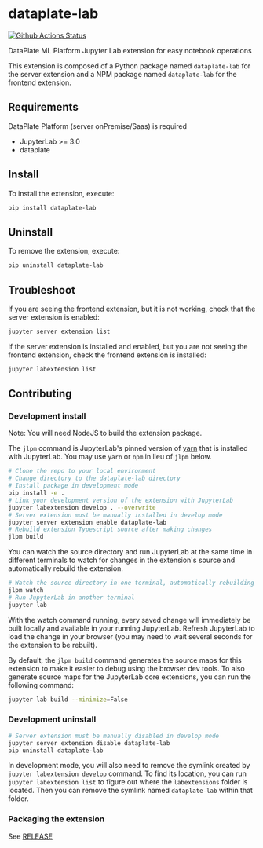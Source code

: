 # dataplate-lab

[![Github Actions Status](https://user-images.githubusercontent.com/69418989/102619767-a1523400-4145-11eb-8855-2c292daf16b2.png)](https://github.com/Dataplate/dataplate-labbextension/actions/workflows/build.yml)

DataPlate ML Platform Jupyter Lab extension for easy notebook operations

This extension is composed of a Python package named `dataplate-lab`
for the server extension and a NPM package named `dataplate-lab`
for the frontend extension.

## Requirements

DataPlate Platform (server onPremise/Saas) is required

- JupyterLab >= 3.0
- dataplate 


## Install

To install the extension, execute:

```bash
pip install dataplate-lab
```

## Uninstall

To remove the extension, execute:

```bash
pip uninstall dataplate-lab
```

## Troubleshoot

If you are seeing the frontend extension, but it is not working, check
that the server extension is enabled:

```bash
jupyter server extension list
```

If the server extension is installed and enabled, but you are not seeing
the frontend extension, check the frontend extension is installed:

```bash
jupyter labextension list
```

## Contributing

### Development install

Note: You will need NodeJS to build the extension package.

The `jlpm` command is JupyterLab's pinned version of
[yarn](https://yarnpkg.com/) that is installed with JupyterLab. You may use
`yarn` or `npm` in lieu of `jlpm` below.

```bash
# Clone the repo to your local environment
# Change directory to the dataplate-lab directory
# Install package in development mode
pip install -e .
# Link your development version of the extension with JupyterLab
jupyter labextension develop . --overwrite
# Server extension must be manually installed in develop mode
jupyter server extension enable dataplate-lab
# Rebuild extension Typescript source after making changes
jlpm build
```

You can watch the source directory and run JupyterLab at the same time in different terminals to watch for changes in the extension's source and automatically rebuild the extension.

```bash
# Watch the source directory in one terminal, automatically rebuilding when needed
jlpm watch
# Run JupyterLab in another terminal
jupyter lab
```

With the watch command running, every saved change will immediately be built locally and available in your running JupyterLab. Refresh JupyterLab to load the change in your browser (you may need to wait several seconds for the extension to be rebuilt).

By default, the `jlpm build` command generates the source maps for this extension to make it easier to debug using the browser dev tools. To also generate source maps for the JupyterLab core extensions, you can run the following command:

```bash
jupyter lab build --minimize=False
```

### Development uninstall

```bash
# Server extension must be manually disabled in develop mode
jupyter server extension disable dataplate-lab
pip uninstall dataplate-lab
```

In development mode, you will also need to remove the symlink created by `jupyter labextension develop`
command. To find its location, you can run `jupyter labextension list` to figure out where the `labextensions`
folder is located. Then you can remove the symlink named `dataplate-lab` within that folder.

### Packaging the extension

See [RELEASE](RELEASE.md)

